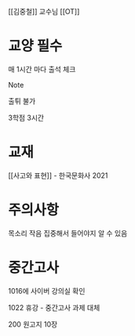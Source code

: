 [[김중철]] 교수님 [[OT]]
# 교양 필수

매 1시간 마다 출석 체크 

> [!NOTE]
> 출튀 불가

3학점 3시간
# 교재

[[사고와 표현]] - 한국문화사 2021

# 주의사항

목소리 작음 집중해서 들어야지 알 수 있음

# 중간고사 

1016에 사이버 강의실 확인

1022 휴강 - 중간고사 과제 대체

200 원고지 10장

